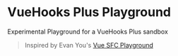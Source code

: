 # VueHooks Plus Playground

Experimental Playground for a VueHooks Plus sandbox

> Inspired by Evan You's [Vue SFC Playground](https://sfc.vuejs.org/)
